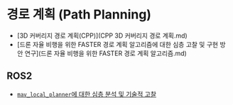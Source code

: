 # 경로 계획 (Path Planning)

- [3D 커버리지 경로 계획(CPP)](CPP 3D 커버리지 경로 계획.md)
- [드론 자율 비행을 위한 FASTER 경로 계획 알고리즘에 대한 심층 고찰 및 구현 방안 연구](드론 자율 비행을 위한 FASTER 경로 계획 알고리즘.md)
## ROS2

- [`mav_local_planner`에 대한 심층 분석 및 기술적 고찰](mav_local_planner.md)
